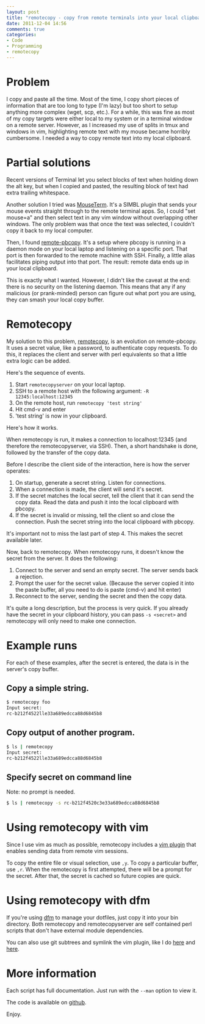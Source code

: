 ```yaml
---
layout: post
title: "remotecopy - copy from remote terminals into your local clipboard"
date: 2011-12-04 14:56
comments: true
categories: 
- Code
- Programming
- remotecopy
---
```


# Problem

I copy and paste all the time.  Most of the time, I copy short pieces of information that are too long to type (I'm lazy) but too short to setup anything more complex (wget, scp, etc.).  For a while, this was fine as most of my copy targets were either local to my system or in a terminal window on a remote server.  However, as I increased my use of splits in tmux and windows in vim, highlighting remote text with my mouse became horribly cumbersome.  I needed a way to copy remote text into my local clipboard.

# Partial solutions

Recent versions of Terminal let you select blocks of text when holding down the alt key, but when I copied and pasted, the resulting block of text had extra trailing whitespace.

Another solution I tried was [MouseTerm](https://bitheap.org/mouseterm/).  It's a SIMBL plugin that sends your mouse events straight through to the remote terminal apps.  So, I could "set mouse=a" and then select text in any vim window without overlapping other windows.  The only problem was that once the text was selected, I couldn't copy it back to my local computer.

Then, I found [remote-pbcopy](http://seancoates.com/blogs/remote-pbcopy).  It's a setup where pbcopy is running in a daemon mode on your local laptop and listening on a specific port.  That port is then forwarded to the remote machine with SSH.  Finally, a little alias facilitates piping output into that port.  The result: remote data ends up in your local clipboard.

This is exactly what I wanted.  However, I didn't like the caveat at the end: there is no security on the listening daemon.  This means that any if any malicious (or prank-minded) person can figure out what port you are using, they can smash your local copy buffer.

# Remotecopy

My solution to this problem, [remotecopy](https://github.com/justone/remotecopy), is an evolution on remote-pbcopy.  It uses a secret value, like a password, to authenticate copy requests.  To do this, it replaces the client and server with perl equivalents so that a little extra logic can be added.

Here's the sequence of events.

1. Start `remotecopyserver` on your local laptop.
2. SSH to a remote host with the following argument: `-R 12345:localhost:12345`
3. On the remote host, run `remotecopy 'test string'`
4. Hit cmd-v and enter
5. 'test string' is now in your clipboard.

Here's how it works.

When remotecopy is run, it makes a connection to localhost:12345 (and therefore the remotecopyserver, via SSH).  Then, a short handshake is done, followed by the transfer of the copy data.

Before I describe the client side of the interaction, here is how the server operates:

1. On startup, generate a secret string.  Listen for connections.
2. When a connection is made, the client will send it's secret.
3. If the secret matches the local secret, tell the client that it can send the copy data.  Read the data and push it into the local clipboard with pbcopy.
4. If the secret is invalid or missing, tell the client so and close the connection.  Push the secret string into the local clipboard with pbcopy.

It's important not to miss the last part of step 4.  This makes the secret available later.

Now, back to remotecopy.  When remotecopy runs, it doesn't know the secret from the server.  It does the following:

1. Connect to the server and send an empty secret. The server sends back a rejection.
2. Prompt the user for the secret value.  (Because the server copied it into the paste buffer, all you need to do is paste (cmd-v) and hit enter)
3. Reconnect to the server, sending the secret and then the copy data.

It's quite a long description, but the process is very quick.  If you already have the secret in your clipboard history, you can pass `-s <secret>` and remotecopy will only need to make one connection.

# Example runs

For each of these examples, after the secret is entered, the data is in the server's copy buffer.

## Copy a simple string.

``` sh
$ remotecopy foo
Input secret:
rc-b212f4522lle33a689edcca88d6845b8
```

## Copy output of another program.

``` sh
$ ls | remotecopy
Input secret:
rc-b212f4522lle33a689edcca88d6845b8
```

## Specify secret on command line

Note: no prompt is needed.

``` sh
$ ls | remotecopy -s rc-b212f4520c3e33a689edcca88d6845b8
```

# Using remotecopy with vim

Since I use vim as much as possible, remotecopy includes a [vim plugin](https://github.com/justone/remotecopy/tree/master/vim) that enables sending data from remote vim sessions.

To copy the entire file or visual selection, use `,y`.  To copy a particular buffer, use `,r`.  When the remotecopy is first attempted, there will be a prompt for the secret.  After that, the secret is cached so future copies are quick.

# Using remotecopy with dfm

If you're using [dfm](/2010/10/16/dfm-a-utility-to-manage-dotfiles/) to manage your dotfiles, just copy it into your bin directory.  Both remotecopy and remotecopyserver are self contained perl scripts that don't have external module dependencies.

You can also use git subtrees and symlink the vim plugin, like I do [here](https://github.com/justone/dotfiles/commit/a8fdd27) and [here](https://github.com/justone/dotfiles/commit/25bc70d).

# More information

Each script has full documentation.  Just run with the `--man` option to view it.

The code is available on [github](https://github.com/justone/remotecopy).

Enjoy.
